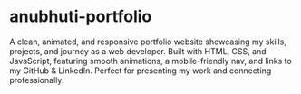 # anubhuti-portfolio
A clean, animated, and responsive portfolio website showcasing my skills, projects, and journey as a web developer. Built with HTML, CSS, and JavaScript, featuring smooth animations, a mobile-friendly nav, and links to my GitHub &amp; LinkedIn. Perfect for presenting my work and connecting professionally.
